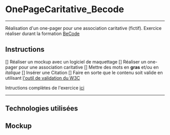 # OnePageCaritative_Becode
---
Réalisation d'un one-pager pour une association caritative (fictif).
Exercice réaliser durant la formation [BeCode](https://www.becode.org)

## Instructions

[] Réaliser un mockup avec un logiciel de maquettage
[] Réaliser un one-pager pour une association caritative
[] Mettre des mots en **gras** et/ou en *italique*
[] Insérer une Citation
[] Faire en sorte que le contenu soit valide en utilisant [l'outil de validation du W3C](https://validator.w3.org/#validate_by_input)

Intructions complètes de l'exercice [ici](https://github.com/becodeorg/lovelace-2/blob/master/01-La-prairie/html-css/3-exercice-html-basic.md)

---

## Technologies utilisées

## Mockup
